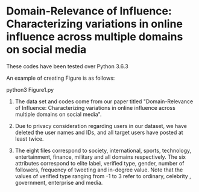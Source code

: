 # Domain-Relevance of Influence: Characterizing variations in online influence across multiple domains on social media

These codes have been tested over Python 3.6.3

An example of creating Figure is as follows: 

python3 Figure1.py

1. The data set and codes come from our paper titled "Domain-Relevance of Influence: Characterizing variations in online influence across multiple domains on social media".

2. Due to privacy consideration regarding users in our dataset, we have deleted the user names and IDs, and all target users have posted at least twice.

3. The eight files correspond to society, international, sports, technology, entertainment, finance, military and all domains respectively. The six attributes correspond to elite label, verified type, gender, number of followers, frequency of tweeting and in-degree value. Note that the values of verified type ranging from -1 to 3 refer to ordinary, celebrity , government, enterprise and media.
